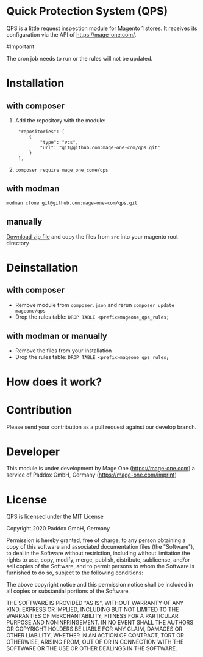 # Quick Protection System (QPS)

QPS is a little request inspection module for Magento 1 stores. It receives its configuration via the API of https://mage-one.com/.

#Important

The cron job needs to run or the rules will not be updated.

# Installation
## with composer

1. Add the repository with the module:

        "repositories": [
            {
                "type": "vcs",
                "url": "git@github.com:mage-one-com/qps.git"
            }
        ],

2. `composer require mage_one_come/qps`

## with modman

    modman clone git@github.com:mage-one-com/qps.git

## manually
[Download zip file](https://github.com/mage-one-com/qps/archive/master.zip) and copy the files from `src` into your magento root directory

# Deinstallation

## with composer
- Remove module from `composer.json` and rerun `composer update mageone/qps`
- Drop the rules table: `DROP TABLE <prefix>mageone_qps_rules;`

## with modman or manually
- Remove the files from your installation
- Drop the rules table: `DROP TABLE <prefix>mageone_qps_rules;`

# How does it work?

## 

# Contribution

Please send your contribution as a pull request against our develop branch.

# Developer

This module is under development by Mage One (https://mage-one.com) a service of Paddox GmbH, Germany (https://mage-one.com/imprint)

# License

QPS is licensed under the MIT License

Copyright 2020 Paddox GmbH, Germany

Permission is hereby granted, free of charge, to any person obtaining a copy of this software and associated documentation files (the "Software"), to deal in the Software without restriction, including without limitation the rights to use, copy, modify, merge, publish, distribute, sublicense, and/or sell copies of the Software, and to permit persons to whom the Software is furnished to do so, subject to the following conditions:

The above copyright notice and this permission notice shall be included in all copies or substantial portions of the Software.

THE SOFTWARE IS PROVIDED "AS IS", WITHOUT WARRANTY OF ANY KIND, EXPRESS OR IMPLIED, INCLUDING BUT NOT LIMITED TO THE WARRANTIES OF MERCHANTABILITY, FITNESS FOR A PARTICULAR PURPOSE AND NONINFRINGEMENT. IN NO EVENT SHALL THE AUTHORS OR COPYRIGHT HOLDERS BE LIABLE FOR ANY CLAIM, DAMAGES OR OTHER LIABILITY, WHETHER IN AN ACTION OF CONTRACT, TORT OR OTHERWISE, ARISING FROM, OUT OF OR IN CONNECTION WITH THE SOFTWARE OR THE USE OR OTHER DEALINGS IN THE SOFTWARE.






 
